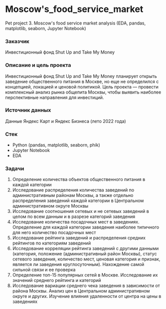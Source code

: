 # Moscow's_food_service_market
Pet project 3. Moscow's food service market analysis (EDA, pandas, matplotlib, seaborn, Jupyter Notebook)

### Заказчик
Инвестиционный фонд Shut Up and Take My Money

### Описание и цель проекта
Инвестиционный фонд Shut Up and Take My Money планирует открыть заведение общественного питания в Москве, но еще не определился с концепцией, локацией и ценовой политикой. Цель проекта — провести комплексный анализ рынка общепита Москвы, чтобы выявить наиболее перспективные направления для инвестиций.

### Источник данных
Данные Яндекс Карт и Яндекс Бизнеса (лето 2022 года)

### Стек
- Python (pandas, matplotlib, seaborn, phik)
- Jupyter Notebook
- EDA

### Задачи
1. Определение количества объектов общественного питания в каждой категории
2. Исследование распределения количества заведений по административным районам Москвы, а также отдельно распределения заведений каждой категории в Центральном административном округе Москвы
3. Исследование соотношения сетевых и не сетевых заведений в целом по всем данным и в разрезе категорий заведения
4. Исследование количества посадочных мест в заведениях. Определение для каждой категории заведения наиболее типичного для него количество посадочных мест
5. Исследование рейтинга заведений и распределения средних рейтингов по категориям заведений
6. Исследование корреляции рейтинга заведений с другими данными (категория, положение (административный район Москвы), статус сетевого заведения, количество мест, ценовая категория и признак, является ли заведения круглосуточным). Нахождение самой сильной связи и ее проверка
7. Определение топ-15 популярных сетей в Москве. Исследование их значений среднего рейтинга и категорий
8. Исследование вариации среднего чека заведения в зависимости от района Москвы. Анализ цен в Центральном административном округе и других. Изучение влияния удаленности от центра на цены в заведениях
